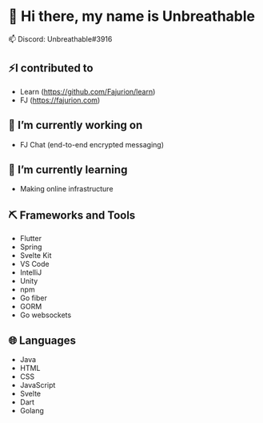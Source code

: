 # 👋 Hi there, my name is Unbreathable
📫 Discord: Unbreathable#3916


## ⚡I contributed to
- Learn (https://github.com/Fajurion/learn)
- FJ (https://fajurion.com)

## 🔭 I’m currently working on
- FJ Chat (end-to-end encrypted messaging)

## 🌱 I’m currently learning
- Making online infrastructure

## ⛏️ Frameworks and Tools
- Flutter
- Spring
- Svelte Kit
- VS Code
- IntelliJ
- Unity
- npm
- Go fiber
- GORM
- Go websockets

## 🌐 Languages
- Java
- HTML
- CSS
- JavaScript
- Svelte
- Dart
- Golang
